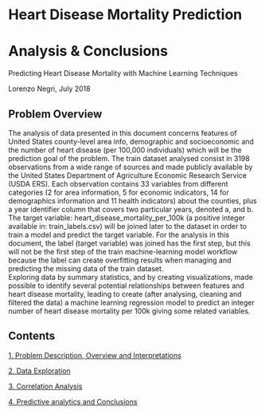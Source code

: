 # Heart Disease Mortality Prediction 
# Analysis & Conclusions
Predicting Heart Disease Mortality with Machine Learning Techniques

Lorenzo Negri, July 2018

## Problem Overview

The analysis of data presented in this document concerns features of United States county-level area info, demographic and socioeconomic and the number of heart disease (per 100,000 individuals) which will be the prediction goal of the problem. 
The train dataset analysed consist in 3198 observations from a wide range of sources and made publicly available by the United States Department of Agriculture Economic Research Service (USDA ERS). Each observation contains 33 variables from different categories (2 for area information, 5 for economic indicators, 14 for demographics information and 11 health indicators) about the counties, plus a year identifier column that covers two particular years, denoted a, and b. 
The target variable: heart_disease_mortality_per_100k (a positive integer available in: train_labels.csv) will be joined later to the dataset in order to train a model and predict the target variable. For the analysis in this document, the label (target variable) was joined has the first step, but this will not be the first step of the train machine-learning model workflow because the label can create overfitting results when managing and predicting the missing data of the train dataset.   
Exploring data by summary statistics, and by creating visualizations, made possible to identify several potential relationships between features and heart disease mortality, leading to create (after analysing, cleaning and filtered the data) a machine learning regression model to predict an integer number of heart disease mortality per 100k giving some related variables. 

## Contents

[1. Problem Description, Overview and Interpretations](https://github.com/LorenzoNegri/Heart-Disease-Mortality-Prediction/blob/master/01_ProblemDescription_Overview_Interpretations.pdf)

[2. Data Exploration](https://github.com/LorenzoNegri/Heart-Disease-Mortality-Prediction/blob/master/02_Data_Exploration.pdf)

[3. Correlation Analysis](https://github.com/LorenzoNegri/Heart-Disease-Mortality-Prediction/blob/master/03_Correlation_Analysis.pdf)

[4. Predictive analytics and Conclusions](https://github.com/LorenzoNegri/Heart-Disease-Mortality-Prediction/blob/master/03_Correlation_Analysis.pdf)
